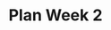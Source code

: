 ---
toc: true
comments: false
layout: post
title: Plan Week 2
description: Our reflection for the week 
type: tangibles
courses: { compsci: {week: 2} }
---